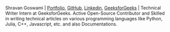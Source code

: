 Shravan Goswami | [Portfolio](https://shravangoswami.com), [GitHub](https://github.com/shravanngoswamii), [Linkedin](https://www.linkedin.com/in/shravangoswami/), [GeeksforGeeks](https://auth.geeksforgeeks.org/user/shravanngoswamii/articles) | Technical Writer Intern at GeeksforGeeks. Active Open-Source Contributor and Skilled in writing technical articles on various programming languages like Python, Julia, C++, Javascript, etc. and also Documentations.